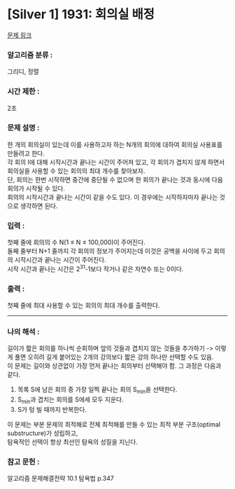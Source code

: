 [Silver 1] 1931: 회의실 배정
====================================  
[문제 링크](https://www.acmicpc.net/problem/1931)  

### 알고리즘 분류 :  
그리디, 정렬  

### 시간 제한 :  
2초  

### 문제 설명 :  
한 개의 회의실이 있는데 이를 사용하고자 하는 N개의 회의에 대하여 회의실 사용표를 만들려고 한다.  
각 회의 I에 대해 시작시간과 끝나는 시간이 주어져 있고, 각 회의가 겹치지 않게 하면서  
회의실을 사용할 수 있는 회의의 최대 개수를 찾아보자.  
단, 회의는 한번 시작하면 중간에 중단될 수 없으며 한 회의가 끝나는 것과 동시에 다음 회의가 시작될 수 있다.  
회의의 시작시간과 끝나는 시간이 같을 수도 있다. 이 경우에는 시작하자마자 끝나는 것으로 생각하면 된다.  

### 입력 :   
첫째 줄에 회의의 수 N(1 ≤ N ≤ 100,000)이 주어진다.  
둘째 줄부터 N+1 줄까지 각 회의의 정보가 주어지는데 이것은 공백을 사이에 두고 회의의 시작시간과 끝나는 시간이 주어진다.  
시작 시간과 끝나는 시간은 2<sup>31</sup>-1보다 작거나 같은 자연수 또는 0이다.  

### 출력 :   
첫째 줄에 최대 사용할 수 있는 회의의 최대 개수를 출력한다.  

-----------------------------------------------------------  
### 나의 해석 :  
길이가 짧은 회의를 하나씩 순회하며 앞의 것들과 겹치지 않는 것들을 추가하기 -> 이렇게 풀면 오히려 길게 붙어있는 2개의 강의보다 짧은 강의 하나만 선택할 수도 있음.  
이 문제는 길이와 상관없이 가장 먼저 끝나는 회의부터 선택해야 함. 그 과정은 다음과 같다.
1. 목록 S에 남은 회의 중 가장 일찍 끝나는 회의 S<sub>min</sub>을 선택한다.
2. S<sub>min</sub>과 겹치는 회의를 S에세 모두 지운다.  
3. S가 텅 빌 때까지 반복한다.  

이 문제는 부분 문제의 최적해로 전체 최적해를 만들 수 있는 최적 부분 구조(optimal substructure)가 성립하고,  
탐욕적인 선택이 항상 최선인 탐욕의 성질을 지닌다.  

### 참고 문헌 :  
알고리즘 문제해결전략 10.1 탐욕법 p.347  
